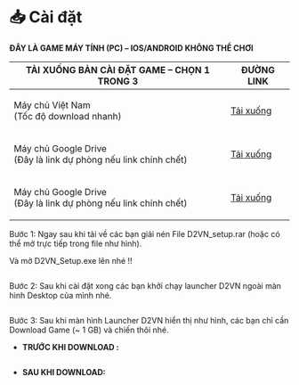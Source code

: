 # 📥 Cài đặt

**ĐÂY LÀ GAME MÁY TÍNH (PC) – IOS/ANDROID KHÔNG THỂ CHƠI​​**

| TẢI XUỐNG BẢN CÀI ĐẶT GAME – CHỌN 1 TRONG 3                               | ĐƯỜNG LINK                                       |
| ------------------------------------------------------------------------- | ------------------------------------------------ |
| <p>Máy chủ Việt Nam<br>(Tốc độ download nhanh)</p>                        | [Tải xuống](https://diablo2-vn.com/download.php) |
| <p>Máy chủ Google Drive<br>(Đây là link dự phòng nếu link chính chết)</p> | [Tải xuống](https://diablo2-vn.com/download.php) |
| <p>Máy chủ Google Drive<br>(Đây là link dự phòng nếu link chính chết)</p> | [Tải xuống](https://diablo2-vn.com/download.php) |

Bước 1: Ngay sau khi tải về các bạn giải nén File D2VN\_setup.rar (hoặc có thể mở trực tiếp trong file như hình).

Và mở D2VN\_Setup.exe lên nhé !!

<div align="center">

<figure><img src="https://i0.wp.com/diablo2-vn.com/tm/app/uploads/2024/01/1700740885187.png?resize=1378%2C778&#x26;ssl=1" alt=""><figcaption></figcaption></figure>

</div>

Bước 2: Sau khi cài đặt xong các bạn khởi chạy launcher D2VN ngoài màn hình Desktop của mình nhé.

&#x20;

<figure><img src="https://i0.wp.com/diablo2-vn.com/tm/app/uploads/2024/01/1700740758949.png?resize=498%2C388&#x26;ssl=1" alt=""><figcaption></figcaption></figure>

&#x20;

Bước 3: Sau khi màn hình Launcher D2VN hiển thị như hình, các bạn chỉ cần Download Game (\~ 1 GB) và chiến thôi nhé.

* **TRƯỚC KHI DOWNLOAD :**

<figure><img src="https://i0.wp.com/diablo2-vn.com/tm/app/uploads/2024/01/1700741190952.png?resize=1115%2C784&#x26;ssl=1" alt=""><figcaption></figcaption></figure>

* **SAU KHI DOWNLOAD:**

<figure><img src="https://i0.wp.com/diablo2-vn.com/tm/app/uploads/2024/01/1700741231809.png?resize=989%2C694&#x26;ssl=1" alt=""><figcaption></figcaption></figure>

